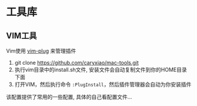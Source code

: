 # 工具库

## VIM工具

Vim使用 [vim-plug](https://github.com/junegunn/vim-plug) 来管理插件



1. git clone https://github.com/caryxiao/mac-tools.git
2. 执行vim目录中的install.sh文件, 安装文件会自动复制文件到你的HOME目录下面
3. 打开VIM，然后执行命令 `:PlugInstall`，然后插件管理器会自动为你安装插件



该配置提供了常用的一些配置, 具体的自己看配置文件...